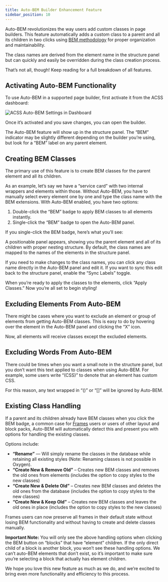 ```yaml
---
title: Auto-BEM Builder Enhancement Feature
sidebar_position: 10
---
```


Auto-BEM revolutionizes the way users add custom classes in page builders. This feature automatically adds a custom class to a parent and all its children in two clicks using [BEM methodology](https://youtu.be/tha_ynmZRaA?si=IsUrXBGC3EB-r5T4) for proper organization and maintainability.

The class names are derived from the element name in the structure panel but can quickly and easily be overridden during the class creation process.

That’s not all, though! Keep reading for a full breakdown of all features.

## Activating Auto-BEM Functionality

To use Auto-BEM in a supported page builder, first activate it from the ACSS dashboard:

![ACSS Auto-BEM Settings in Dashboard](https://automaticcss.com/wp-content/uploads/CleanShot-2023-09-29-at-10.52.20@2x-1024x849.jpg)

Once it’s activated and you save changes, you can open the builder.

The Auto-BEM feature will show up in the structure panel. The “BEM” indicator may be slightly different depending on the builder you’re using, but look for a “BEM” label on any parent element.

## Creating BEM Classes

The primary use of this feature is to create BEM classes for the parent element and all its children.

As an example, let’s say we have a “service card” with two internal wrappers and elements within those. Without Auto-BEM, you have to manually select every element one by one and type the class name with the BEM extensions. With Auto-BEM enabled, you have two options:

1.  Double-click the “BEM” badge to apply BEM classes to all elements instantly.
2.  Single-click the “BEM” badge to open the Auto-BEM panel.

If you single-click the BEM badge, here’s what you’ll see:

A positionable panel appears, showing you the parent element and all of its children with proper nesting structure. By default, the class names are mapped to the names of the elements in the structure panel.

If you need to make changes to the class names, you can click any class name directly in the Auto-BEM panel and edit it. If you want to sync this edit back to the structure panel, enable the “Sync Labels” toggle.

When you’re ready to apply the classes to the elements, click “Apply Classes.” Now you’re all set to begin styling!

## Excluding Elements From Auto-BEM

There might be cases where you want to exclude an element or group of elements from getting Auto-BEM classes. This is easy to do by hovering over the element in the Auto-BEM panel and clicking the “X” icon.

Now, all elements will receive classes except the excluded elements.

## Excluding Words From Auto-BEM

There could be times when you want a small note in the structure panel, but you don’t want this text applied to classes when using Auto-BEM. For example, some users write “(CSS)” to denote that an element has custom CSS.

For this reason, any text wrapped in “()” or “\[\]” will be ignored by Auto-BEM.

## Existing Class Handling

If a parent and its children already have BEM classes when you click the BEM badge, a common case for [Frames](https://getframes.io/) users or users of other layout and block packs, Auto-BEM will automatically detect this and present you with options for handling the existing classes.

Options include:

- **“Rename”** — Will simply rename the classes in the database while retaining all existing styles (Note: Renaming classes is not possible in Oxygen).
- **“Create New & Remove Old”** – Creates new BEM classes and removes the old ones from elements (includes the option to copy styles to the new classes)
- **“Create New & Delete Old”** – Creates new BEM classes and deletes the old ones from the database (includes the option to copy styles to the new classes)
- **“Create New & Keep Old”** – Creates new BEM classes and leaves the old ones in place (includes the option to copy styles to the new classes)

Frames users can now preserve all frames in their default state without losing BEM functionality and without having to create and delete classes manually.

**Important Note:** You will only see the above handling options when clicking the BEM button on “blocks” that have “element” children. If the only direct child of a block is another block, you won’t see these handling options. We can’t auto-BEM elements that don’t exist, so it’s important to make sure you’re selecting a block that actually has element children.

We hope you love this new feature as much as we do, and we’re excited to bring even more functionality and efficiency to this process.
